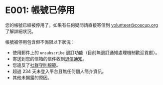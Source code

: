 # E001: 帳號已停用

您的帳號已經被停用了，如果有任何疑問請直接寄信到 [volunteer@coscup.org](mailto:volunteer@coscup.org) 了解詳細狀況。

帳號被停用包含但不侷限以下狀況：

- 使用郵件上的 `unsubscribe` 退訂功能（目前無退訂通知處理機制歡迎貢獻）。
- 寄送到您的信箱的信件收到[退信通知](https://en.wikipedia.org/wiki/Bounce_message)。
- 您違反了[社群守則規範](https://volunteer.coscup.org/coc)。
- 超過 234 天未登入平台且無任何個人簡介資訊。
- 其他未揭露的原因。
